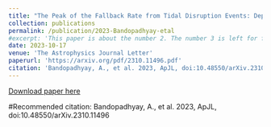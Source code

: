 ```yaml
---
title: "The Peak of the Fallback Rate from Tidal Disruption Events: Dependence on Stellar Type"
collection: publications
permalink: /publication/2023-Bandopadhyay-etal
#excerpt: 'This paper is about the number 2. The number 3 is left for future work.'
date: 2023-10-17
venue: 'The Astrophysics Journal Letter'
paperurl: 'https://arxiv.org/pdf/2310.11496.pdf'
citation: 'Bandopadhyay, A., et al. 2023, ApJL, doi:10.48550/arXiv.2310.11496'
---
```


[Download paper here](https://arxiv.org/pdf/2310.11496.pdf)

#Recommended citation: Bandopadhyay, A., et al. 2023, ApJL, doi:10.48550/arXiv.2310.11496
